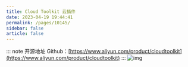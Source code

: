 ```yaml
---
title: Cloud Toolkit 云插件
date: 2023-04-19 19:44:41
permalink: /pages/10145/
sidebar: false
article: false
---
```

::: note 开源地址
Github：[https://www.aliyun.com/product/cloudtoolkit](https://www.aliyun.com/product/cloudtoolkit)
:::
![img](/img/open/10145/a49781801b682cb19ea277628647c03f.png)

